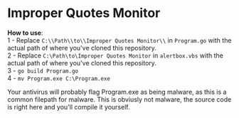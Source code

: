 # Improper Quotes Monitor

**How to use**:     
1 - Replace `C:\\Path\\to\\Improper Quotes Monitor\\` in `Program.go` with the actual path of where you've cloned this repository.    
2 - Replace `C:\Path\to\Improper Quotes Monitor` in `alertbox.vbs` with the actual path of where you've cloned this repository.    
3 - `go build Program.go`    
4 - `mv Program.exe C:\Program.exe`    

Your antivirus will probably flag Program.exe as being malware, as this is a common filepath for malware. This is obviusly not malware, the source code is right here and you'll compile it yourself. 

